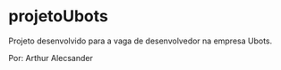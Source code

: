 # projetoUbots

Projeto desenvolvido para a vaga de desenvolvedor na empresa Ubots.

Por: Arthur Alecsander
